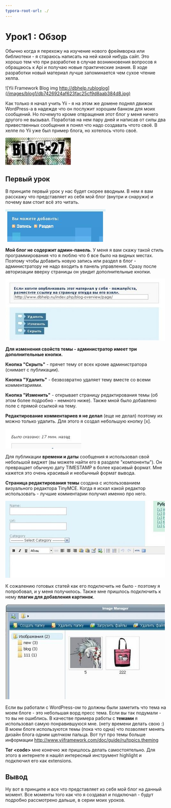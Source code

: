 ```yaml
---
typora-root-url: ./
---
```


# Урок1 : Обзор

Обычно когда я перехожу на изучение нового фреймворка или библиотеки - я стараюсь написать на ней какой нибудь сайт. Это хорошо тем что при разработке в случае возникновения вопросов я обращаюсь к Api и получаю новые практические знания. В ходе разработки новый материал лучше запоминается чем сухое чтение хелпа.

![Yii Framework Blog img http://dbhelp.rubloglog](/images/blog1/db7426924af623fac25cf9d8aab384d8.jpg)

Как только я начал учить Yii - я на этом же домене поднял движок WordPress-а в надежде что он послужит хорошим банком для моих сообщений. Но почемуто кроме отвращения этот блог у меня ничего другого не вызывал. Поработав на нем пару дней и написав от силы два привественных сообщения я понял что надо создавать чтото своё. В хелпе по Yii уже был пример блога, но хотелось чтото своё.

![image](/images/blog1/973359e032dd327cc9e56856d369117a.JPG)

## Первый урок

В принципе первый урок у нас будет скорее вводным. В нем я вам расскажу что представляет из себя мой блог (внутри и снаружи) и почему вам стоит всё это читать.

![Yii Framework Blog ](/images/blog1/6034dd88d2db3d43e965516724b7ac49.JPG) 

**Мой блог не содержит админ-панель**. У меня я вам скажу такой стиль программирования что я люблю что б все было на видных местах. Поэтому чтобы добавить новую запись или раздел в блог - администратору не надо входить в панель управления. Сразу после авторизации вверху страницы он увидит дополнительные кнопки.

![Yii Framework Blog ](/images/blog1/c31829cb39391eed2617b188a0bc4fb7_500_0_0.jpg)

**Для изменения свойств темы - администратор имеет три дополнительные кнопки.**

**Кнопка "Скрыть"** - прячет тему от всех кроме администратора (снимает с публикации).

**Кнопка "Удалить"** - безвозвратно удаляет тему вместе со всеми комментариями.

**Кнопка "Изменить"** - открывает страницу редактирования темы (об этом более подробно - немного ниже). Также мной было добавлено поле с прямой ссылкой на тему.

 **Редактирование комментариев я не делал** (еще не делал) поэтому их можно только удалить. Для этого я создал небольшую кнопку [x].

![Yii Framework Blog img](/images/blog1/250a1cd51f798e9c8e52d965040f1fb0.JPG)

Для публикации **времени и даты** сообщения я использовал свой небольшой виджет (вы можете найти его в разделе "компоненты"). Он превращает обычную дату TIMESTAMP в более красивый формат. Мне кажется это очень красивый  и необычный формат вывода.

**Страница редактирования темы** создана с использованием визуального редактора TinyMCE. Когда я искал какой редактор использовать - лучшие комментарии получил именно про него.

![Yii Framework Blog img](/images/blog1/888f2a2c1854d470cc13917e1681ee2b_500_0_0.jpg)

К сожалению готовых статей как его подключить не было - поэтому я попробовал, и у меня получилось. Также мне пришлось подключить к нему **плагин для добавления картинок**.

![Yii Framework Blog img ](/images/blog1/f5e78dc64d072ec3563530dddd4f3506_500_0_0.jpg)

Если вы работали с WordPress-ом то должны были заметить что тема на моем блоге - это небольшая ворд пресс тема. Если вы так подумали - то вы не ошиблись. В качестве примера работы с **темами** я использовал самую понравившуюся мне. (нету времени делать свою :) В моем блоге используются темы (пока что одна) что позволяет менять дизайн блога одним щелчком пальца. Вот тут про темы больше информации http://www.yiiframework.com/doc/guide/ru/topics.theming

**Тег \<code\>** мне конечно же пришлось делать самостоятельно. Для этого в интернете я нашёл интересный инструмент highlight и подключил его как extensions.

## Вывод

Ну вот в принципе и все что представляет из себя мой блог на данный момент. Все моменты того как что я создавал и подключал - будут подробно рассмотрено дальше, в серии моих уроков.
